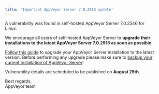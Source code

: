 ```yaml
---
title: 'Important AppVeyor Server 7.0.2915 update'
---
```


A vulnerability was found in self-hosted AppVeyor Server 7.0.2546 for Linux.

We encourage all users of self-hosted AppVeyor Server to **upgrade their installations to the latest AppVeyor Server 7.0.2915 as soon as possible**.

[Follow this guide](https://www.appveyor.com/docs/server/maintenance/#upgrading-appveyor-server) to upgrade your AppVeyor Server installation to the latest version. Before performing any upgrade please make sure to [backup your current installation of AppVeyor Server](https://www.appveyor.com/docs/server/maintenance/#backuprestore-appveyor-server)!

Vulnerability details are scheduled to be published on **August 25th**.

Best regards,<br>
AppVeyor team